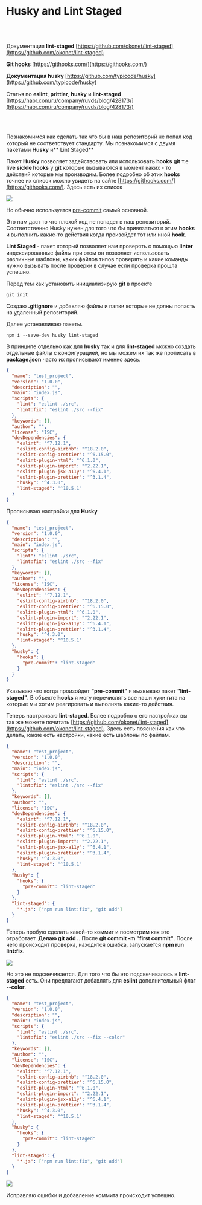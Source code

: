 # Husky and Lint Staged

<br>
<br>

Документация **lint-staged** [https://github.com/okonet/lint-staged](https://github.com/okonet/lint-staged)

**Git hooks** [https://githooks.com/](https://githooks.com/)

**Документация husky** [https://github.com/typicode/husky](https://github.com/typicode/husky)

Статья по **eslint**, **prittier**, **husky** и **lint-staged** [https://habr.com/ru/company/ruvds/blog/428173/](https://habr.com/ru/company/ruvds/blog/428173/)

<br>
<br>

Познакомимся как сделать так что бы в наш репозиторий не попал код который не соответствует стандарту. Мы познакомимся с двумя пакетами **Husky** и** Lint Staged**

Пакет **Husky** позволяет задействовать или использовать **hooks** **git** т.е **live sickle hooks** у **git** которые вызываются в момент каких - то действий которые мы производим. Более подробно об этих **hooks** точнее их список можно увидеть на сайте [https://githooks.com/](https://githooks.com/). Здесь есть их список

![](img/023.png)

Но обычно используется [pre-commit](https://github.com/git/git/blob/master/templates/hooks--pre-commit.sample) самый основной.

Это нам даст то что плохой код не попадет в наш репозиторий. Соответственно Husky нужен для того что бы привязаться к этим **hooks** и выполнить какие-то действия когда произойдет тот или иной **hook**.

**Lint Staged** - пакет который позволяет нам проверять с помощью **linter** индексированные файлы при этом он позволяет использовать различные шаблоны, каких файлов типов проверять и какие команды нужно вызывать после проверки в случае если проверка прошла успешно.

Перед тем как установить инициализирую **git** в проекте

```shell
git init
```

Создаю **.gitignore** и добавляю файлы и папки которые не долны попасть на удаленный репозиторий.

Далее устанавливаю пакеты.

```shell
npm i --save-dev husky lint-staged
```

В принципе отдельно как для **husky** так и для **lint-staged** можно создать отдельные файлы с конфигурацией, но мы можем их так же прописать в **package.json** часто их прописывают именно здесь.

```json
{
  "name": "test_project",
  "version": "1.0.0",
  "description": "",
  "main": "index.js",
  "scripts": {
    "lint": "eslint ./src",
    "lint:fix": "eslint ./src --fix"
  },
  "keywords": [],
  "author": "",
  "license": "ISC",
  "devDependencies": {
    "eslint": "^7.12.1",
    "eslint-config-airbnb": "^18.2.0",
    "eslint-config-prettier": "^6.15.0",
    "eslint-plugin-html": "^6.1.0",
    "eslint-plugin-import": "^2.22.1",
    "eslint-plugin-jsx-a11y": "^6.4.1",
    "eslint-plugin-prettier": "^3.1.4",
    "husky": "^4.3.0",
    "lint-staged": "^10.5.1"
  }
}
```

Прописываю настройки для **Husky**

```json
{
  "name": "test_project",
  "version": "1.0.0",
  "description": "",
  "main": "index.js",
  "scripts": {
    "lint": "eslint ./src",
    "lint:fix": "eslint ./src --fix"
  },
  "keywords": [],
  "author": "",
  "license": "ISC",
  "devDependencies": {
    "eslint": "^7.12.1",
    "eslint-config-airbnb": "^18.2.0",
    "eslint-config-prettier": "^6.15.0",
    "eslint-plugin-html": "^6.1.0",
    "eslint-plugin-import": "^2.22.1",
    "eslint-plugin-jsx-a11y": "^6.4.1",
    "eslint-plugin-prettier": "^3.1.4",
    "husky": "^4.3.0",
    "lint-staged": "^10.5.1"
  },
  "husky": {
    "hooks": {
      "pre-commit": "lint-staged"
    }
  }
}
```

Указываю что когда произойдет **"pre-commit"** я вызвываю пакет **"lint-staged"**. В объекте **hooks** я могу перечислять все наши хуки гита на которые мы хотим реагировать и выполнять какие-то действия.

Теперь настраиваю **lint-staged**. Более подробно о его настройках вы так же можете почитать [https://github.com/okonet/lint-staged](https://github.com/okonet/lint-staged). Здесь есть пояснения как что делать, какие есть настройки, какие есть шаблоны по файлам.

```json
{
  "name": "test_project",
  "version": "1.0.0",
  "description": "",
  "main": "index.js",
  "scripts": {
    "lint": "eslint ./src",
    "lint:fix": "eslint ./src --fix"
  },
  "keywords": [],
  "author": "",
  "license": "ISC",
  "devDependencies": {
    "eslint": "^7.12.1",
    "eslint-config-airbnb": "^18.2.0",
    "eslint-config-prettier": "^6.15.0",
    "eslint-plugin-html": "^6.1.0",
    "eslint-plugin-import": "^2.22.1",
    "eslint-plugin-jsx-a11y": "^6.4.1",
    "eslint-plugin-prettier": "^3.1.4",
    "husky": "^4.3.0",
    "lint-staged": "^10.5.1"
  },
  "husky": {
    "hooks": {
      "pre-commit": "lint-staged"
    }
  },
  "lint-staged": {
    "*.js": ["npm run lint:fix", "git add"]
  }
}
```

Теперь пробую сделать какой-то коммит и посмотрим как это отработает. **Делаю git add .**. После **git commit -m "first commit"**. После чего происходит проверка, находится ошибка, запускается **npm run lint:fix**.

![](img/024.png)

Но это не подсвечивается. Для того что бы это подсвечивалось в **lint-staged** есть. Они предлагают добавлять для **eslint** дополнительный флаг **--color**.

```json
{
  "name": "test_project",
  "version": "1.0.0",
  "description": "",
  "main": "index.js",
  "scripts": {
    "lint": "eslint ./src",
    "lint:fix": "eslint ./src --fix --color"
  },
  "keywords": [],
  "author": "",
  "license": "ISC",
  "devDependencies": {
    "eslint": "^7.12.1",
    "eslint-config-airbnb": "^18.2.0",
    "eslint-config-prettier": "^6.15.0",
    "eslint-plugin-html": "^6.1.0",
    "eslint-plugin-import": "^2.22.1",
    "eslint-plugin-jsx-a11y": "^6.4.1",
    "eslint-plugin-prettier": "^3.1.4",
    "husky": "^4.3.0",
    "lint-staged": "^10.5.1"
  },
  "husky": {
    "hooks": {
      "pre-commit": "lint-staged"
    }
  },
  "lint-staged": {
    "*.js": ["npm run lint:fix", "git add"]
  }
}
```

![](img/025.png)

Исправляю ошибки и добавление коммита происходит успешно.

